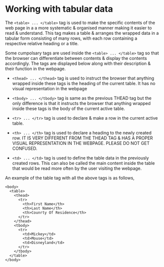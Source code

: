 # Working with tabular data

The `<table> ... </table>` tag is used to make the specific contents of the web page in a a more systematic & organised manner making it easier to read & understand. This tag makes a table & arranges the wrapped data in a tabular form consisting of many rows, with each row containing a respective relative heading or a title.

Some cumpolsary tags are used inside the `<table> ... </table>` tag so that the browser can differentiate between contents & display the contents accordingly. The tags are displayed below along with their description & their function in the webpage.

- `<thead> ... </thead>` tag is used to instruct the browser that anything wrapped inside these tags is the heading of the current table. It has no visual representation in the webpage

- `<tbody> ... </tbody>` tag is same as the previous THEAD tag but the only difference is that it instructs the browser that anything wrapped inside these tags is the body of the current active table.

- `<tr> ... </tr>` tag is used to declare & make a row in the current active table.

- `<th> ... </th>` tag is used to declare a heading to the newly created row. IT IS VERY DIFFERENT FROM THE THEAD TAG & HAS A PROPER VISUAL REPRESENTATION IN THE WEBPAGE. PLEASE DO NOT GET CONFUSED.

- `<td> ... </td>` tag is used to define the table data in the previously created rows. This can also be called the main content inside the table that would be read more often by the user visiting the webpage.

An example of the table tag with all the above tags is as follows,

```
<body>
  <table>
    <thead>
      <tr>
        <th>First Name</th>
        <th>Last Name</th>
        <th>Counrty Of Residence</th>
      </tr>
    </thead>
    <tbody>
      <tr>
        <td>Mickey</td>
        <td>Mouse</td>
        <td>Disneyland</td>
      </tr>
    </tbody>
  </table>
</body>
```
